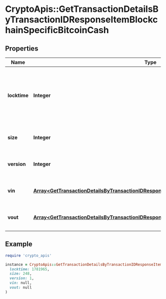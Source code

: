 # CryptoApis::GetTransactionDetailsByTransactionIDResponseItemBlockchainSpecificBitcoinCash

## Properties

| Name | Type | Description | Notes |
| ---- | ---- | ----------- | ----- |
| **locktime** | **Integer** | Represents the time at which a particular transaction can be added to the blockchain. |  |
| **size** | **Integer** | Represents the total size of this transaction. |  |
| **version** | **Integer** | Represents transaction version number. |  |
| **vin** | [**Array&lt;GetTransactionDetailsByTransactionIDResponseItemBlockchainSpecificBitcoinCashVin&gt;**](GetTransactionDetailsByTransactionIDResponseItemBlockchainSpecificBitcoinCashVin.md) | Represents the transaction inputs. |  |
| **vout** | [**Array&lt;GetTransactionDetailsByTransactionIDResponseItemBlockchainSpecificBitcoinCashVout&gt;**](GetTransactionDetailsByTransactionIDResponseItemBlockchainSpecificBitcoinCashVout.md) | Represents the transaction outputs. |  |

## Example

```ruby
require 'crypto_apis'

instance = CryptoApis::GetTransactionDetailsByTransactionIDResponseItemBlockchainSpecificBitcoinCash.new(
  locktime: 1781965,
  size: 248,
  version: 1,
  vin: null,
  vout: null
)
```

